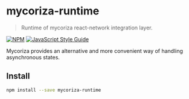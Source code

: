 # mycoriza-runtime

> Runtime of mycoriza react-network integration layer.

[![NPM](https://img.shields.io/npm/v/mycoriza-runtime.svg)](https://www.npmjs.com/package/mycoriza-runtime) [![JavaScript Style Guide](https://img.shields.io/badge/code_style-standard-brightgreen.svg)](https://standardjs.com)

Mycoriza provides an alternative and more convenient way of handling asynchronous states.

## Install

```bash
npm install --save mycoriza-runtime
```

